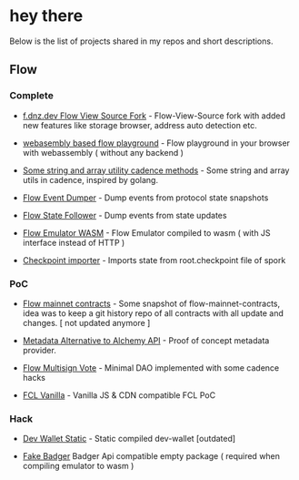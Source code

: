 # hey there 

Below is the list of projects shared in my repos and short descriptions. 

## Flow

### Complete 

- [f.dnz.dev Flow View Source Fork](https://github.com/bluesign/flow-view-source) - Flow-View-Source fork with added new features like storage browser, address auto detection etc. 

- [webasembly based flow playground](https://github.com/bluesign/wasmPlayground) - Flow playground in your browser with webassembly ( without any backend ) 

- [Some string and array utility cadence methods](https://github.com/bluesign/flow-utils) - Some string and array utils in cadence, inspired by golang.

- [Flow Event Dumper](https://github.com/bluesign/Flow-EventDumper) - Dump events from protocol state snapshots 

- [Flow State Follower](https://github.com/bluesign/Flow-StateFollower) - Dump events from state updates 

- [Flow Emulator WASM](https://github.com/bluesign/emulatorWasm) - Flow Emulator compiled to wasm ( with JS interface instead of HTTP ) 

- [Checkpoint importer](https://github.com/bluesign/checkpointState) - Imports state from root.checkpoint file of spork 


### PoC

- [Flow mainnet contracts](https://github.com/bluesign/flow-mainnet-contracts) - Some snapshot of flow-mainnet-contracts, idea was to keep a git history repo of all contracts with all update and changes. [ not updated anymore ]

- [Metadata Alternative to Alchemy API](https://github.com/bluesign/metaWrapper) - Proof of concept metadata provider.

- [Flow Multisign Vote](https://github.com/bluesign/flow-multisign-vote) - Minimal DAO implemented with some cadence hacks 

- [FCL Vanilla](https://github.com/bluesign/fcl-vanilla) - Vanilla JS & CDN compatible FCL PoC


### Hack 

- [Dev Wallet Static](https://github.com/bluesign/dev-wallet-static) - Static compiled dev-wallet [outdated]

- [Fake Badger](https://github.com/bluesign/fakeBadger) Badger Api compatible empty package ( required when compiling emulator to wasm ) 

 
